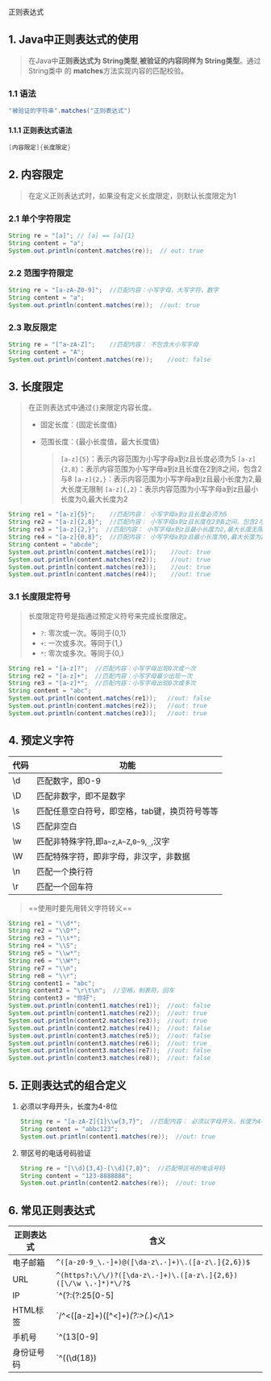 正则表达式

## 1. Java中正则表达式的使用

> 在Java中**正则表达式为 String类型**,**被验证的内容同样为 String类型**。通过 String类中
> 的 **matches**方法实现内容的匹配校验。

### 1.1 语法

```java
"被验证的字符串".matches("正则表达式")
```

#### 1.1.1 正则表达式语法

```java
[内容限定]{长度限定}
```

## 2. 内容限定

> 在定义正则表达式时，如果没有定义长度限定，则默认长度限定为1

### 2.1 单个字符限定

```java
String re = "[a]"; // [a] == [a]{1}
String content = "a";
System.out.println(content.matches(re));  // out: true
```

### 2.2 范围字符限定

```java
String re = "[a-zA-Z0-9]";  //匹配内容：小写字母，大写字符，数字
String content = "a";
System.out.println(content.matches(re));  //out: true
```

### 2.3 取反限定

```java
String re = "[^a-zA-Z]";    //匹配内容： 不包含大小写字母
String content = "A";
System.out.println(content.matches(re));    //out: false
```

## 3. 长度限定

> 在正则表达式中通过`{}`来限定内容长度。
>
> * 固定长度：{固定长度值}
>
> * 范围长度：{最小长度值，最大长度值}
>
>   > `[a-z]{5}`：表示内容范围为小写字母a到z且长度必须为5
>   > `[a-z]{2,8}`：表示内容范围为小写字母a到z且长度在2到8之间，包含2与8
>   > `[a-z]{2,}`：表示内容范围为小写字母a到z且最小长度为2,最大长度无限制
>   > `[a-z]{,2}`：表示内容范围为小写字母a到z且最小长度为0,最大长度为2

```java
String re1 = "[a-z]{5}";    //匹配内容： 小写字母a到z且长度必须为5
String re2 = "[a-z]{2,8}";  //匹配内容： 小写字母a到z且长度在2到8之间，包含2与8
String re3 = "[a-z]{2,}";  //匹配内容： 小写字母a到z且最小长度为2,最大长度无限制
String re4 = "[a-z]{0,8}";  //匹配内容： 小写字母a到z且最小长度为0,最大长度为2
String content = "abcde";
System.out.println(content.matches(re1));    //out: true
System.out.println(content.matches(re2));    //out: true
System.out.println(content.matches(re3));    //out: true
System.out.println(content.matches(re4));    //out: true
```

### 3.1 长度限定符号

> 长度限定符号是指通过预定义符号来完成长度限定。
>
> * `?`:  零次或一次。等同于{0,1}
> * `+`:  一次或多次。等同于{1,}
> * `*`:  零次或多次。等同于{0,}

```java
String re1 = "[a-z]?";  //匹配内容：小写字母出现0次或一次
String re2 = "[a-z]+";  //匹配内容：小写字母最少出现一次
String re3 = "[a-z]*";  //匹配内容：小写字母出现0次或多次
String content = "abc";
System.out.println(content.matches(re1));   //out: false
System.out.println(content.matches(re2));   //out: true
System.out.println(content.matches(re3));   //out: true
```

## 4. 预定义字符

| 代码 | 功能                                          |
| ---- | --------------------------------------------- |
| \d   | 匹配数字，即0-9                               |
| \D   | 匹配非数字，即不是数字                        |
| \s   | 匹配任意空白符号，即空格，tab键，换页符号等等 |
| \S   | 匹配非空白                                    |
| \w   | 匹配非特殊字符,即`a~z`,`A~Z`,`0~9`,`_`,汉字   |
| \W   | 匹配特殊字符，即非字母，非汉字，非数据        |
| \n   | 匹配一个换行符                                |
| \r   | 匹配一个回车符                                |

> ==使用时要先用转义字符转义==

```java
String re1 = "\\d*";
String re2 = "\\D*";
String re3 = "\\s*";
String re4 = "\\S";
String re5 = "\\w*";
String re6 = "\\W*";
String re7 = "\\n";
String re8 = "\\r";
String content1 = "abc";
String content2 = "\r\t\n";  //空格，制表符，回车
String content3 = "你好";
System.out.println(content1.matches(re1));  //out: false
System.out.println(content1.matches(re2));  //out: true
System.out.println(content2.matches(re3));  //out: true
System.out.println(content2.matches(re4));  //out: false
System.out.println(content3.matches(re5));  //out: false
System.out.println(content3.matches(re6));  //out: true
System.out.println(content3.matches(re7));  //out: false
System.out.println(content3.matches(re8));  //out: false
```

## 5. 正则表达式的组合定义

1. 必须以字母开头，长度为4-8位

   ```java
   String re = "[a-zA-Z]{1}\\w{3,7}";  //匹配内容： 必须以字母开头，长度为4-8位
   String content = "abbc123";
   System.out.println(content1.matches(re));  //out: true
   ```

   

2. 带区号的电话号码验证

   ```java
   String re = "[\\d]{3,4}-[\\d]{7,8}";  //匹配带区号的电话号码
   String content = "123-8888888";
   System.out.println(content2.matches(re));  //out: true
   ```

## 6. 常见正则表达式

| 正则表达式 | 含义                                                         |
| ---------- | ------------------------------------------------------------ |
| 电子邮箱   | `^([a-z0-9_\.-]+)@([\da-z\.-]+)\.([a-z\.]{2,6})$`            |
| URL        | `^(https?:\/\/)?([\da-z\.-]+)\.([a-z\.]{2,6})([\/\w \.-]*)*\/?$` |
| IP         | `^(?:(?:25[0-5]|2[0-4][0-9]|[01]?[0-9][0-9]?)\.){3}(?:25[0-5]|2[0-4][0-9]|[01]?[0-9][0-9]?)$` |
| HTML标签   | `/^<([a-z]+)([^<]+)*(?:>(.*)<\/\1>|\s+\/>)$/`                |
| 手机号     | `^(13[0-9]|14[0-9]|15[0-9]|16[0-9]|17[0-9]|18[0-9]|19[0-9])\d{8}$` |
| 身份证号码 | `^((\d{18})|([0-9x]{18})|([0-9X]{18}))$`                     |

